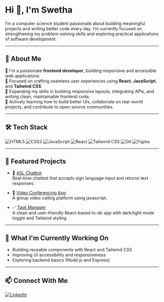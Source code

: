 

<!---
SSSwetha25/SSSwetha25 is a ✨ special ✨ repository because its `README.md` (this file) appears on your GitHub profile.
You can click the Preview link to take a look at your changes.
--->
<h1 >Hi 👋, I'm Swetha</h1>



I’m a computer science student passionate about building meaningful projects and writing better code every day.
I’m currently focused on strengthening my problem-solving skills and exploring practical applications of software development.

---

## 🌷 About Me

🌱 I'm a passionate **frontend developer**, building responsive and accessible web applications.  
🎯 Focused on crafting seamless user experiences using **React**, **JavaScript**, and **Tailwind CSS**.  
🔧 Expanding my skills in building responsive layouts, integrating APIs, and writing clean, maintainable frontend code.  
📘 Actively learning how to build better UIs, collaborate on real-world projects, and contribute to open-source communities. 

---

## 🛠️ Tech Stack

![HTML5](https://img.shields.io/badge/HTML-E34F26?style=flat-square&logo=html5&logoColor=white)
![CSS3](https://img.shields.io/badge/CSS-1572B6?style=flat-square&logo=css3&logoColor=white)
![JavaScript](https://img.shields.io/badge/JavaScript-F7DF1E?style=flat-square&logo=javascript&logoColor=black)
![React](https://img.shields.io/badge/React-20232A?style=flat-square&logo=react&logoColor=61DAFB)
![Tailwind CSS](https://img.shields.io/badge/Tailwind_CSS-38B2AC?style=flat-square&logo=tailwind-css&logoColor=white)
![Git](https://img.shields.io/badge/Git-F05032?style=flat-square&logo=git&logoColor=white)
![Figma](https://img.shields.io/badge/Figma-F24E1E?style=flat-square&logo=figma&logoColor=white)

---

## 🚀 Featured Projects

- 🤖 [ASL Chatbot](https://github.com/SSSwetha25/asl-chatbot)  
  Real-time chatbot that accepts sign language input and returns text responses.

- 🎥 [Video Conferencing App](https://github.com/SSSwetha25/Video-Conferencing-App)  
  A group video calling platform using javascript.
  
- ✅ [Task Manager](https://github.com/SSSwetha25/To-Do-App.git)  
  A clean and user-friendly React-based to-do app with dark/light mode toggle and Tailwind styling.


---

## 🎯 What I'm Currently Working On

- Building reusable components with React and Tailwind CSS
- Improving UI accessibility and responsiveness
- Exploring backend basics (Node.js and Express)

---

## 📫 Connect With Me

[![LinkedIn](https://img.shields.io/badge/LinkedIn-Connect-blue?style=flat-square&logo=linkedin)](https://www.linkedin.com/in/swetha-s-s-63b3122b1)  



